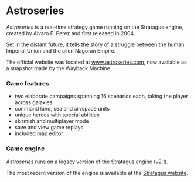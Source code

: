 # Astroseries
<i>Astroseries</i> is a real-time strategy game running on the Stratagus engine, created by Alvaro F. Perez and first released in 2004.

Set in the distant future, it tells the story of a struggle between the human Imperial Union and the alien Nagoran Empire.

The official website was located at <a href="https://web.archive.org/web/20051227030841/http://www.astroseries.com/">www.astroseries.com</a>, now available as a snapshot made by the Wayback Machine.

### Game features
- two elaborate campaigns spanning 16 scenarios each, taking the player across galaxies
- command land, sea and air/space units
- unique heroes with special abilities
- skirmish and multiplayer mode
- save and view game replays
- included map editor

### Game engine
<i>Astroseries</i> runs on a legacy version of the Stratagus engine (v2.1).

The most recent version of the engine is available at the <a href="https://stratagus.com/stratagus.html">Stratagus website</a>.
